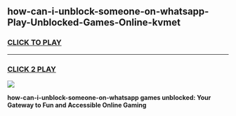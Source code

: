 
## how-can-i-unblock-someone-on-whatsapp-Play-Unblocked-Games-Online-kvmet
<h3>
<a href="https://premium76.site?title=how-can-i-unblock-someone-on-whatsapp&ref=25A">CLICK TO PLAY</a></h3>
<hr>

<h3>
<a href="https://premium76.site?title=how-can-i-unblock-someone-on-whatsapp&ref=25A">CLICK 2 PLAY</a>
  
</h3>

<a href="https://premium76.site?title=how-can-i-unblock-someone-on-whatsapp&ref=25A"><img src="https://clearcache.store/games.png"></a>


**how-can-i-unblock-someone-on-whatsapp games unblocked: Your Gateway to Fun and Accessible Online Gaming**
